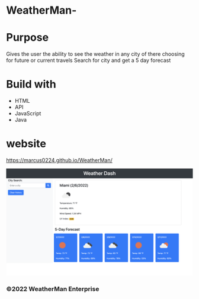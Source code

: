 # WeatherMan-

# Purpose

Gives the user the ability to see the weather in any city of there choosing for future or current travels 
Search for city and get a 5 day forecast

# Build with 
* HTML
* API
* JavaScript
* Java

# website

https://marcus0224.github.io/WeatherMan/

![](Dash.png)

### ©️2022 WeatherMan Enterprise


